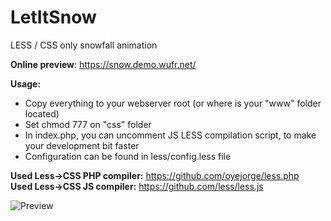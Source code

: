 # LetItSnow
LESS / CSS only snowfall animation

**Online preview**: https://snow.demo.wufr.net/


**Usage:**
- Copy everything to your webserver root (or where is your "www" folder located)
- Set chmod 777 on "css" folder
- In index.php, you can uncomment JS LESS compilation script, to make your development bit faster
- Configuration can be found in less/config.less file

**Used Less->CSS PHP compiler:** https://github.com/oyejorge/less.php  
**Used Less->CSS JS compiler:** https://github.com/less/less.js  

![Preview](https://snow.demo.wufr.net/letitsnow_preview.jpg)




